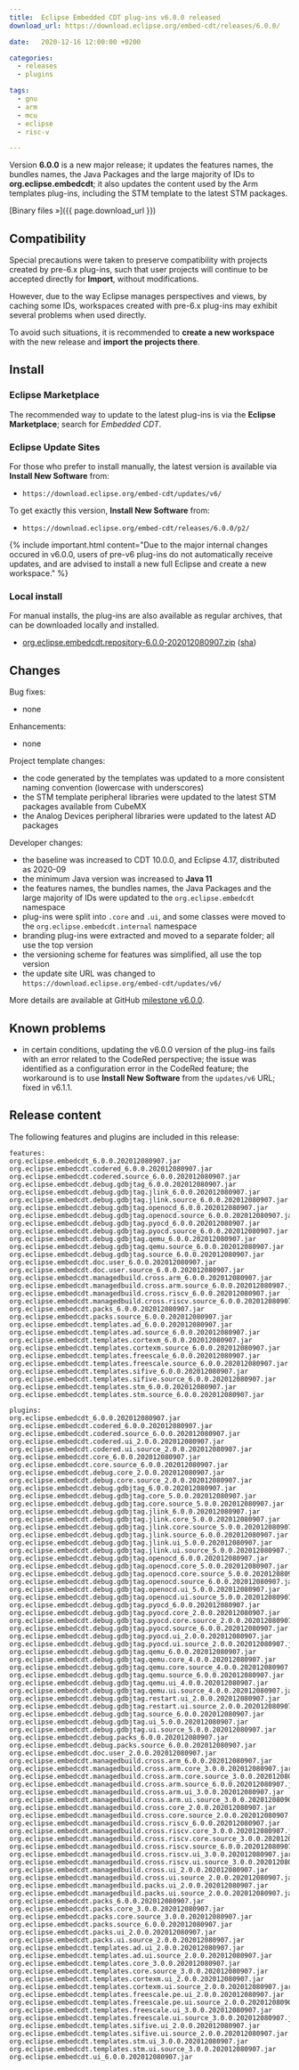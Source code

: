 ```yaml
---
title:  Eclipse Embedded CDT plug-ins v6.0.0 released
download_url: https://download.eclipse.org/embed-cdt/releases/6.0.0/

date:   2020-12-16 12:00:00 +0200

categories:
  - releases
  - plugins

tags:
  - gnu
  - arm
  - mcu
  - eclipse
  - risc-v

---
```


Version **6.0.0** is a new major release; it updates the features names,
the bundles names, the Java Packages and the large majority of IDs to
**org.eclipse.embedcdt**; it also updates the content used by the Arm
templates plug-ins, including the STM template to the latest STM packages.

[Binary files »]({{ page.download_url }})

## Compatibility

Special precautions were taken to preserve compatibility with projects
created by pre-6.x plug-ins, such that user projects will continue to
be accepted directly for **Import**, without modifications.

However, due to the way Eclipse manages perspectives and views, by
caching some IDs, workspaces created with pre-6.x plug-ins may exhibit
several problems when used directly.

To avoid such situations, it is recommended to **create a new workspace**
with the new release and **import the projects there**.

## Install

### Eclipse Marketplace

The recommended way to update to the latest plug-ins is via the
**Eclipse Marketplace**; search for _Embedded CDT_.

### Eclipse Update Sites

For those who prefer to install manually, the latest version is available
via **Install New Software** from:

- `https://download.eclipse.org/embed-cdt/updates/v6/`

To get exactly this version, **Install New Software** from:

- `https://download.eclipse.org/embed-cdt/releases/6.0.0/p2/`

{% include important.html content="Due to the major internal changes occured in
v6.0.0, users of pre-v6 plug-ins do not automatically receive updates,
and are advised to install a new full Eclipse and create a new
workspace." %}

### Local install

For manual installs, the plug-ins are also available as regular archives,
that can be downloaded locally and installed.

- [org.eclipse.embedcdt.repository-6.0.0-202012080907.zip](https://www.eclipse.org/downloads/download.php?file=/embed-cdt/releases/6.0.0/org.eclipse.embedcdt.repository-6.0.0-202012080907.zip)
([sha](https://www.eclipse.org/downloads/download.php?file=/embed-cdt/releases/6.0.0/org.eclipse.embedcdt.repository-6.0.0-202012080907.zip.sha))

## Changes

Bug fixes:

- none

Enhancements:

- none

Project template changes:

- the code generated by the templates was updated to a more consistent
naming convention (lowercase with underscores)
- the STM template peripheral libraries were updated to the latest
STM packages available from CubeMX
- the Analog Devices peripheral libraries were updated to the latest
AD packages

Developer changes:

- the baseline was increased to CDT 10.0.0, and Eclipse 4.17, distributed
as 2020-09
- the minimum Java version was increased to **Java 11**
- the features names, the bundles names, the Java Packages and the
large majority of IDs were updated to the `org.eclipse.embedcdt` namespace
- plug-ins were split into `.core` and `.ui`, and some classes were moved
to the `org.eclipse.embedcdt.internal` namespace
- branding plug-ins were extracted and moved to a separate folder; all
use the top version
- the versioning scheme for features was simplified, all use the top version
- the update site URL was changed to
`https://download.eclipse.org/embed-cdt/updates/v6/`

More details are available at GitHub [milestone v6.0.0](https://github.com/eclipse-embed-cdt/eclipse-plugins/milestone/22?closed=1).

## Known problems

- in certain conditions, updating the v6.0.0 version of the plug-ins fails with
  an error related to the CodeRed perspective; the issue was identified as a
  configuration error in the CodeRed feature; the workaround is to use
  **Install New Software** from the `updates/v6` URL; fixed in v6.1.1.

## Release content

The following features and plugins are included in this release:

```
features:
org.eclipse.embedcdt_6.0.0.202012080907.jar
org.eclipse.embedcdt.codered_6.0.0.202012080907.jar
org.eclipse.embedcdt.codered.source_6.0.0.202012080907.jar
org.eclipse.embedcdt.debug.gdbjtag_6.0.0.202012080907.jar
org.eclipse.embedcdt.debug.gdbjtag.jlink_6.0.0.202012080907.jar
org.eclipse.embedcdt.debug.gdbjtag.jlink.source_6.0.0.202012080907.jar
org.eclipse.embedcdt.debug.gdbjtag.openocd_6.0.0.202012080907.jar
org.eclipse.embedcdt.debug.gdbjtag.openocd.source_6.0.0.202012080907.jar
org.eclipse.embedcdt.debug.gdbjtag.pyocd_6.0.0.202012080907.jar
org.eclipse.embedcdt.debug.gdbjtag.pyocd.source_6.0.0.202012080907.jar
org.eclipse.embedcdt.debug.gdbjtag.qemu_6.0.0.202012080907.jar
org.eclipse.embedcdt.debug.gdbjtag.qemu.source_6.0.0.202012080907.jar
org.eclipse.embedcdt.debug.gdbjtag.source_6.0.0.202012080907.jar
org.eclipse.embedcdt.doc.user_6.0.0.202012080907.jar
org.eclipse.embedcdt.doc.user.source_6.0.0.202012080907.jar
org.eclipse.embedcdt.managedbuild.cross.arm_6.0.0.202012080907.jar
org.eclipse.embedcdt.managedbuild.cross.arm.source_6.0.0.202012080907.jar
org.eclipse.embedcdt.managedbuild.cross.riscv_6.0.0.202012080907.jar
org.eclipse.embedcdt.managedbuild.cross.riscv.source_6.0.0.202012080907.jar
org.eclipse.embedcdt.packs_6.0.0.202012080907.jar
org.eclipse.embedcdt.packs.source_6.0.0.202012080907.jar
org.eclipse.embedcdt.templates.ad_6.0.0.202012080907.jar
org.eclipse.embedcdt.templates.ad.source_6.0.0.202012080907.jar
org.eclipse.embedcdt.templates.cortexm_6.0.0.202012080907.jar
org.eclipse.embedcdt.templates.cortexm.source_6.0.0.202012080907.jar
org.eclipse.embedcdt.templates.freescale_6.0.0.202012080907.jar
org.eclipse.embedcdt.templates.freescale.source_6.0.0.202012080907.jar
org.eclipse.embedcdt.templates.sifive_6.0.0.202012080907.jar
org.eclipse.embedcdt.templates.sifive.source_6.0.0.202012080907.jar
org.eclipse.embedcdt.templates.stm_6.0.0.202012080907.jar
org.eclipse.embedcdt.templates.stm.source_6.0.0.202012080907.jar

plugins:
org.eclipse.embedcdt_6.0.0.202012080907.jar
org.eclipse.embedcdt.codered_6.0.0.202012080907.jar
org.eclipse.embedcdt.codered.source_6.0.0.202012080907.jar
org.eclipse.embedcdt.codered.ui_2.0.0.202012080907.jar
org.eclipse.embedcdt.codered.ui.source_2.0.0.202012080907.jar
org.eclipse.embedcdt.core_6.0.0.202012080907.jar
org.eclipse.embedcdt.core.source_6.0.0.202012080907.jar
org.eclipse.embedcdt.debug.core_2.0.0.202012080907.jar
org.eclipse.embedcdt.debug.core.source_2.0.0.202012080907.jar
org.eclipse.embedcdt.debug.gdbjtag_6.0.0.202012080907.jar
org.eclipse.embedcdt.debug.gdbjtag.core_5.0.0.202012080907.jar
org.eclipse.embedcdt.debug.gdbjtag.core.source_5.0.0.202012080907.jar
org.eclipse.embedcdt.debug.gdbjtag.jlink_6.0.0.202012080907.jar
org.eclipse.embedcdt.debug.gdbjtag.jlink.core_5.0.0.202012080907.jar
org.eclipse.embedcdt.debug.gdbjtag.jlink.core.source_5.0.0.202012080907.jar
org.eclipse.embedcdt.debug.gdbjtag.jlink.source_6.0.0.202012080907.jar
org.eclipse.embedcdt.debug.gdbjtag.jlink.ui_5.0.0.202012080907.jar
org.eclipse.embedcdt.debug.gdbjtag.jlink.ui.source_5.0.0.202012080907.jar
org.eclipse.embedcdt.debug.gdbjtag.openocd_6.0.0.202012080907.jar
org.eclipse.embedcdt.debug.gdbjtag.openocd.core_5.0.0.202012080907.jar
org.eclipse.embedcdt.debug.gdbjtag.openocd.core.source_5.0.0.202012080907.jar
org.eclipse.embedcdt.debug.gdbjtag.openocd.source_6.0.0.202012080907.jar
org.eclipse.embedcdt.debug.gdbjtag.openocd.ui_5.0.0.202012080907.jar
org.eclipse.embedcdt.debug.gdbjtag.openocd.ui.source_5.0.0.202012080907.jar
org.eclipse.embedcdt.debug.gdbjtag.pyocd_6.0.0.202012080907.jar
org.eclipse.embedcdt.debug.gdbjtag.pyocd.core_2.0.0.202012080907.jar
org.eclipse.embedcdt.debug.gdbjtag.pyocd.core.source_2.0.0.202012080907.jar
org.eclipse.embedcdt.debug.gdbjtag.pyocd.source_6.0.0.202012080907.jar
org.eclipse.embedcdt.debug.gdbjtag.pyocd.ui_2.0.0.202012080907.jar
org.eclipse.embedcdt.debug.gdbjtag.pyocd.ui.source_2.0.0.202012080907.jar
org.eclipse.embedcdt.debug.gdbjtag.qemu_6.0.0.202012080907.jar
org.eclipse.embedcdt.debug.gdbjtag.qemu.core_4.0.0.202012080907.jar
org.eclipse.embedcdt.debug.gdbjtag.qemu.core.source_4.0.0.202012080907.jar
org.eclipse.embedcdt.debug.gdbjtag.qemu.source_6.0.0.202012080907.jar
org.eclipse.embedcdt.debug.gdbjtag.qemu.ui_4.0.0.202012080907.jar
org.eclipse.embedcdt.debug.gdbjtag.qemu.ui.source_4.0.0.202012080907.jar
org.eclipse.embedcdt.debug.gdbjtag.restart.ui_2.0.0.202012080907.jar
org.eclipse.embedcdt.debug.gdbjtag.restart.ui.source_2.0.0.202012080907.jar
org.eclipse.embedcdt.debug.gdbjtag.source_6.0.0.202012080907.jar
org.eclipse.embedcdt.debug.gdbjtag.ui_5.0.0.202012080907.jar
org.eclipse.embedcdt.debug.gdbjtag.ui.source_5.0.0.202012080907.jar
org.eclipse.embedcdt.debug.packs_6.0.0.202012080907.jar
org.eclipse.embedcdt.debug.packs.source_6.0.0.202012080907.jar
org.eclipse.embedcdt.doc.user_2.0.0.202012080907.jar
org.eclipse.embedcdt.managedbuild.cross.arm_6.0.0.202012080907.jar
org.eclipse.embedcdt.managedbuild.cross.arm.core_3.0.0.202012080907.jar
org.eclipse.embedcdt.managedbuild.cross.arm.core.source_3.0.0.202012080907.jar
org.eclipse.embedcdt.managedbuild.cross.arm.source_6.0.0.202012080907.jar
org.eclipse.embedcdt.managedbuild.cross.arm.ui_3.0.0.202012080907.jar
org.eclipse.embedcdt.managedbuild.cross.arm.ui.source_3.0.0.202012080907.jar
org.eclipse.embedcdt.managedbuild.cross.core_2.0.0.202012080907.jar
org.eclipse.embedcdt.managedbuild.cross.core.source_2.0.0.202012080907.jar
org.eclipse.embedcdt.managedbuild.cross.riscv_6.0.0.202012080907.jar
org.eclipse.embedcdt.managedbuild.cross.riscv.core_3.0.0.202012080907.jar
org.eclipse.embedcdt.managedbuild.cross.riscv.core.source_3.0.0.202012080907.jar
org.eclipse.embedcdt.managedbuild.cross.riscv.source_6.0.0.202012080907.jar
org.eclipse.embedcdt.managedbuild.cross.riscv.ui_3.0.0.202012080907.jar
org.eclipse.embedcdt.managedbuild.cross.riscv.ui.source_3.0.0.202012080907.jar
org.eclipse.embedcdt.managedbuild.cross.ui_2.0.0.202012080907.jar
org.eclipse.embedcdt.managedbuild.cross.ui.source_2.0.0.202012080907.jar
org.eclipse.embedcdt.managedbuild.packs.ui_2.0.0.202012080907.jar
org.eclipse.embedcdt.managedbuild.packs.ui.source_2.0.0.202012080907.jar
org.eclipse.embedcdt.packs_6.0.0.202012080907.jar
org.eclipse.embedcdt.packs.core_3.0.0.202012080907.jar
org.eclipse.embedcdt.packs.core.source_3.0.0.202012080907.jar
org.eclipse.embedcdt.packs.source_6.0.0.202012080907.jar
org.eclipse.embedcdt.packs.ui_2.0.0.202012080907.jar
org.eclipse.embedcdt.packs.ui.source_2.0.0.202012080907.jar
org.eclipse.embedcdt.templates.ad.ui_2.0.0.202012080907.jar
org.eclipse.embedcdt.templates.ad.ui.source_2.0.0.202012080907.jar
org.eclipse.embedcdt.templates.core_3.0.0.202012080907.jar
org.eclipse.embedcdt.templates.core.source_3.0.0.202012080907.jar
org.eclipse.embedcdt.templates.cortexm.ui_2.0.0.202012080907.jar
org.eclipse.embedcdt.templates.cortexm.ui.source_2.0.0.202012080907.jar
org.eclipse.embedcdt.templates.freescale.pe.ui_2.0.0.202012080907.jar
org.eclipse.embedcdt.templates.freescale.pe.ui.source_2.0.0.202012080907.jar
org.eclipse.embedcdt.templates.freescale.ui_3.0.0.202012080907.jar
org.eclipse.embedcdt.templates.freescale.ui.source_3.0.0.202012080907.jar
org.eclipse.embedcdt.templates.sifive.ui_2.0.0.202012080907.jar
org.eclipse.embedcdt.templates.sifive.ui.source_2.0.0.202012080907.jar
org.eclipse.embedcdt.templates.stm.ui_3.0.0.202012080907.jar
org.eclipse.embedcdt.templates.stm.ui.source_3.0.0.202012080907.jar
org.eclipse.embedcdt.ui_6.0.0.202012080907.jar
```
